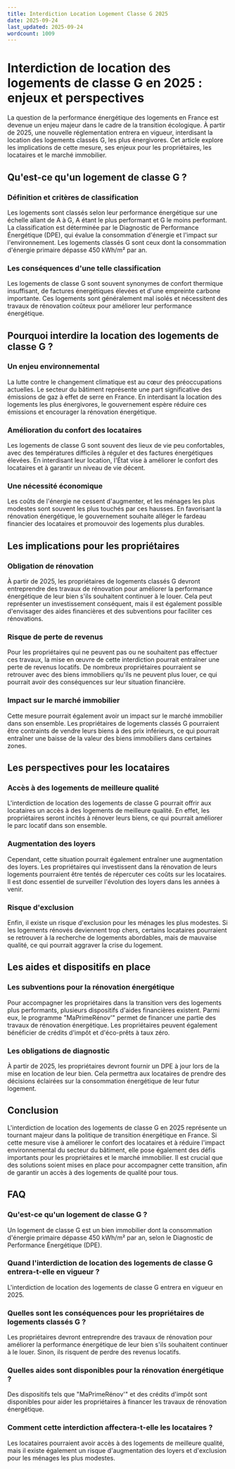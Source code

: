 ```yaml
---
title: Interdiction Location Logement Classe G 2025
date: 2025-09-24
last_updated: 2025-09-24
wordcount: 1009
---
```


# Interdiction de location des logements de classe G en 2025 : enjeux et perspectives

La question de la performance énergétique des logements en France est devenue un enjeu majeur dans le cadre de la transition écologique. À partir de 2025, une nouvelle réglementation entrera en vigueur, interdisant la location des logements classés G, les plus énergivores. Cet article explore les implications de cette mesure, ses enjeux pour les propriétaires, les locataires et le marché immobilier.

## Qu'est-ce qu'un logement de classe G ?

### Définition et critères de classification

Les logements sont classés selon leur performance énergétique sur une échelle allant de A à G, A étant le plus performant et G le moins performant. La classification est déterminée par le Diagnostic de Performance Énergétique (DPE), qui évalue la consommation d'énergie et l'impact sur l'environnement. Les logements classés G sont ceux dont la consommation d'énergie primaire dépasse 450 kWh/m² par an.

### Les conséquences d'une telle classification

Les logements de classe G sont souvent synonymes de confort thermique insuffisant, de factures énergétiques élevées et d'une empreinte carbone importante. Ces logements sont généralement mal isolés et nécessitent des travaux de rénovation coûteux pour améliorer leur performance énergétique.

## Pourquoi interdire la location des logements de classe G ?

### Un enjeu environnemental

La lutte contre le changement climatique est au cœur des préoccupations actuelles. Le secteur du bâtiment représente une part significative des émissions de gaz à effet de serre en France. En interdisant la location des logements les plus énergivores, le gouvernement espère réduire ces émissions et encourager la rénovation énergétique.

### Amélioration du confort des locataires

Les logements de classe G sont souvent des lieux de vie peu confortables, avec des températures difficiles à réguler et des factures énergétiques élevées. En interdisant leur location, l'État vise à améliorer le confort des locataires et à garantir un niveau de vie décent.

### Une nécessité économique

Les coûts de l'énergie ne cessent d'augmenter, et les ménages les plus modestes sont souvent les plus touchés par ces hausses. En favorisant la rénovation énergétique, le gouvernement souhaite alléger le fardeau financier des locataires et promouvoir des logements plus durables.

## Les implications pour les propriétaires

### Obligation de rénovation

À partir de 2025, les propriétaires de logements classés G devront entreprendre des travaux de rénovation pour améliorer la performance énergétique de leur bien s'ils souhaitent continuer à le louer. Cela peut représenter un investissement conséquent, mais il est également possible d'envisager des aides financières et des subventions pour faciliter ces rénovations.

### Risque de perte de revenus

Pour les propriétaires qui ne peuvent pas ou ne souhaitent pas effectuer ces travaux, la mise en œuvre de cette interdiction pourrait entraîner une perte de revenus locatifs. De nombreux propriétaires pourraient se retrouver avec des biens immobiliers qu'ils ne peuvent plus louer, ce qui pourrait avoir des conséquences sur leur situation financière.

### Impact sur le marché immobilier

Cette mesure pourrait également avoir un impact sur le marché immobilier dans son ensemble. Les propriétaires de logements classés G pourraient être contraints de vendre leurs biens à des prix inférieurs, ce qui pourrait entraîner une baisse de la valeur des biens immobiliers dans certaines zones.

## Les perspectives pour les locataires

### Accès à des logements de meilleure qualité

L'interdiction de location des logements de classe G pourrait offrir aux locataires un accès à des logements de meilleure qualité. En effet, les propriétaires seront incités à rénover leurs biens, ce qui pourrait améliorer le parc locatif dans son ensemble.

### Augmentation des loyers

Cependant, cette situation pourrait également entraîner une augmentation des loyers. Les propriétaires qui investissent dans la rénovation de leurs logements pourraient être tentés de répercuter ces coûts sur les locataires. Il est donc essentiel de surveiller l'évolution des loyers dans les années à venir.

### Risque d'exclusion

Enfin, il existe un risque d'exclusion pour les ménages les plus modestes. Si les logements rénovés deviennent trop chers, certains locataires pourraient se retrouver à la recherche de logements abordables, mais de mauvaise qualité, ce qui pourrait aggraver la crise du logement.

## Les aides et dispositifs en place

### Les subventions pour la rénovation énergétique

Pour accompagner les propriétaires dans la transition vers des logements plus performants, plusieurs dispositifs d'aides financières existent. Parmi eux, le programme "MaPrimeRénov'" permet de financer une partie des travaux de rénovation énergétique. Les propriétaires peuvent également bénéficier de crédits d'impôt et d'éco-prêts à taux zéro.

### Les obligations de diagnostic

À partir de 2025, les propriétaires devront fournir un DPE à jour lors de la mise en location de leur bien. Cela permettra aux locataires de prendre des décisions éclairées sur la consommation énergétique de leur futur logement.

## Conclusion

L'interdiction de location des logements de classe G en 2025 représente un tournant majeur dans la politique de transition énergétique en France. Si cette mesure vise à améliorer le confort des locataires et à réduire l'impact environnemental du secteur du bâtiment, elle pose également des défis importants pour les propriétaires et le marché immobilier. Il est crucial que des solutions soient mises en place pour accompagner cette transition, afin de garantir un accès à des logements de qualité pour tous.

## FAQ

### Qu'est-ce qu'un logement de classe G ?

Un logement de classe G est un bien immobilier dont la consommation d'énergie primaire dépasse 450 kWh/m² par an, selon le Diagnostic de Performance Énergétique (DPE).

### Quand l'interdiction de location des logements de classe G entrera-t-elle en vigueur ?

L'interdiction de location des logements de classe G entrera en vigueur en 2025.

### Quelles sont les conséquences pour les propriétaires de logements classés G ?

Les propriétaires devront entreprendre des travaux de rénovation pour améliorer la performance énergétique de leur bien s'ils souhaitent continuer à le louer. Sinon, ils risquent de perdre des revenus locatifs.

### Quelles aides sont disponibles pour la rénovation énergétique ?

Des dispositifs tels que "MaPrimeRénov'" et des crédits d'impôt sont disponibles pour aider les propriétaires à financer les travaux de rénovation énergétique.

### Comment cette interdiction affectera-t-elle les locataires ?

Les locataires pourraient avoir accès à des logements de meilleure qualité, mais il existe également un risque d'augmentation des loyers et d'exclusion pour les ménages les plus modestes.